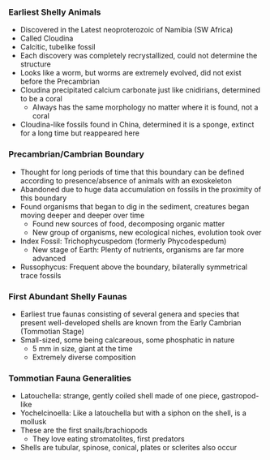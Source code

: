 ### Earliest Shelly Animals
 - Discovered in the Latest neoproterozoic of Namibia (SW Africa)
 - Called Cloudina
 - Calcitic, tubelike fossil
 - Each discovery was completely recrystallized, could not determine the structure
 - Looks like a worm, but worms are extremely evolved, did not exist before the Precambrian
 - Cloudina precipitated calcium carbonate just like cnidirians, determined to be a coral
	 - Always has the same morphology no matter where it is found, not a coral
 - Cloudina-like fossils found in China, determined it is a sponge, extinct for a long time but reappeared here

### Precambrian/Cambrian Boundary
 - Thought for long periods of time that this boundary can be defined according to presence/absence of animals with an exoskeleton
 - Abandoned due to huge data accumulation on fossils in the proximity of this boundary
 - Found organisms that began to dig in the sediment, creatures began moving deeper and deeper over time
	 - Found new sources of food, decomposing organic matter
	 - New group of organisms, new ecological niches, evolution took over
 - Index Fossil: Trichophycuspedom (formerly Phycodespedum)
	 - New stage of Earth: Plenty of nutrients, organisms are far more advanced
 - Russophycus: Frequent above the boundary, bilaterally symmetrical trace fossils

### First Abundant Shelly Faunas
 - Earliest true faunas consisting of several genera and species that present well-developed shells are known from the Early Cambrian (Tommotian Stage)
 - Small-sized, some being calcareous, some phosphatic in nature
	 - 5 mm in size, giant at the time
	 - Extremely diverse composition

### Tommotian Fauna Generalities
 - Latouchella: strange, gently coiled shell made of one piece, gastropod-like
 - Yochelcinoella: Like a latouchella but with a siphon on the shell, is a mollusk
 - These are the first snails/brachiopods
	 - They love eating stromatolites, first predators
 - Shells are tubular, spinose, conical, plates or sclerites also occur
